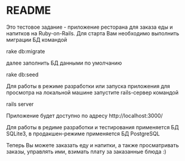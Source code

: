 # README

Это тестовое задание - приложение ресторана для заказа еды и напитков на Ruby-on-Rails.
Для старта Вам необходимо выполнить миграции БД командой 

rake db:migrate

далее заполнить БД данными по умолчанию

rake db:seed

Для работы в режиме разработки или запуска приложения для просмотра на локальной машине запустите rails-сервер командой

rails server

Приложение будет доступно по адресу http://localhost:3000/

Для работы в редиме разработки и тестирования применяется БД SQLite3, в продакшен-режиме применяется БД PostgreSQL

Теперь Вы можете заказать еду и напитки, а также просматривать заказы, управлять ими, взимать плату за заказанные блюда :)